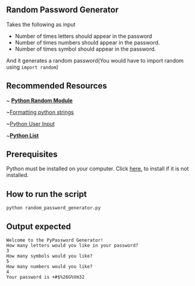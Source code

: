 ## Random Password Generator
Takes the following as input

- Number of times letters should appear in the password
- Number of times numbers should appear in the password.
- Number of times symbol should appear in the password.

And it generates a random password(You would have to import random using ```import random```)


## Recommended Resources
~ **[Python Random Module](https://www.w3schools.com/python/module_random.asp)**

~[Formatting python strings](https://realpython.com/python-f-strings/)

~[Python User Input](https://www.w3schools.com/python/python_user_input.asp)

~**[Python List](https://www.w3schools.com/python/python_lists.asp)**

## Prerequisites

Python must be installed on your computer. Click [here.](https://www.python.org/downloads/) to install if it is not installed.

## How to run the script

`python random_password_generator.py`
## Output expected

```
Welcome to the PyPassword Generator!
How many letters would you like in your password?
3
How many symbols would you like?
5
How many numbers would you like?
4
Your password is +#$%26G%Vm32
```
